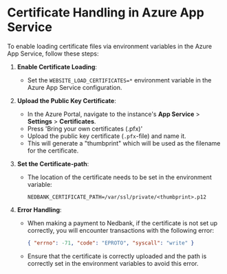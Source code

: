# Certificate Handling in Azure App Service

To enable loading certificate files via environment variables in the Azure App Service, follow these steps:

1. **Enable Certificate Loading**:

   - Set the `WEBSITE_LOAD_CERTIFICATES=*` environment variable in the Azure App Service configuration.

2. **Upload the Public Key Certificate**:

   - In the Azure Portal, navigate to the instance's **App Service** > **Settings** > **Certificates**.
   - Press 'Bring your own certificates (.pfx)'
   - Upload the public key certificate (`.pfx`-file) and name it.
   - This will generate a "thumbprint" which will be used as the filename for the certificate.

3. **Set the Certificate-path**:

   - The location of the certificate needs to be set in the environment variable:

     ```dotenv
     NEDBANK_CERTIFICATE_PATH=/var/ssl/private/<thumbprint>.p12
     ```

4. **Error Handling**:

   - When making a payment to Nedbank, if the certificate is not set up correctly, you will encounter transactions with the following error:

     ```json
     { "errno": -71, "code": "EPROTO", "syscall": "write" }
     ```

   - Ensure that the certificate is correctly uploaded and the path is correctly set in the environment variables to avoid this error.
